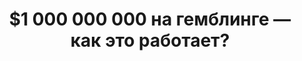 ---
slug: '/ua/blog/article-2'
lang: 'ua'
image: ../../images/blog-article-popup/article-2.png
title: '$1 000 000 000 на гемблинге — как это работает?'
notReadyMessage: 'Стаття дуже скоро буде у вільному доступі. Слідкуйте за анонсами :)'
paragraphs:
  - subtitle: ''
    text: 'Пока одни зарабатывают, повышая качество и объем трафика, другие предпочитают взять долю из чужого кармана и положить в свой. Из-за того, что некоторые участники рынка позволяют себе обманывать коллег, страдает вся индустрия партнерского маркетинга. Какие цели преследуют те, кто занимается фродом и шейвом? К чему могут привести подобные действия? В расследовании Trafflab.'
---